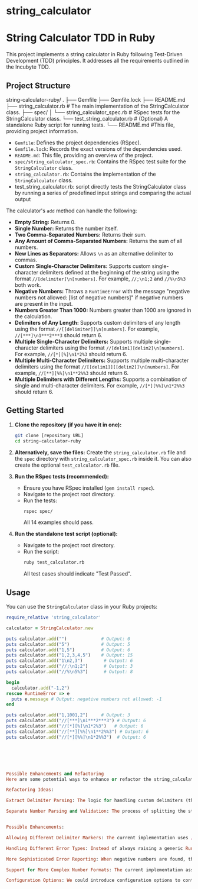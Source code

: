 # string_calculator

# String Calculator TDD  in Ruby

This project implements a string calculator in Ruby following Test-Driven Development (TDD) principles. It addresses all the requirements outlined in the Incubyte TDD.

## Project Structure



string-calculator-ruby/
.
├── Gemfile
├── Gemfile.lock
├── README.md
├── string_calculator.rb              # The main implementation of the StringCalculator class.
├── spec/
│   └── string_calculator_spec.rb     # RSpec tests for the StringCalculator class.
└── test_string_calculator.rb        # (Optional) A standalone Ruby script for running tests.
└── README.md                         #This file, providing project information.

* `Gemfile`: Defines the project dependencies (RSpec).
* `Gemfile.lock`: Records the exact versions of the dependencies used.
* `README.md`: This file, providing an overview of the project.
* `spec/string_calculator_spec.rb`: Contains the RSpec test suite for the `StringCalculator` class.
* `string_calculator.rb`: Contains the implementation of the `StringCalculator` class.
* test_string_calculator.rb: script directly tests the StringCalculator class by running a series of predefined input strings and comparing the actual output 

The calculator's `add` method can handle the following:

* **Empty String:** Returns 0.
* **Single Number:** Returns the number itself.
* **Two Comma-Separated Numbers:** Returns their sum.
* **Any Amount of Comma-Separated Numbers:** Returns the sum of all numbers.
* **New Lines as Separators:** Allows `\n` as an alternative delimiter to commas.
* **Custom Single-Character Delimiters:** Supports custom single-character delimiters defined at the beginning of the string using the format `//[delimiter]\n[numbers]`. For example, `//;\n1;2` and `//%\n5%3` both work.
* **Negative Numbers:** Throws a `RuntimeError` with the message "negative numbers not allowed: \[list of negative numbers]" if negative numbers are present in the input.
* **Numbers Greater Than 1000:** Numbers greater than 1000 are ignored in the calculation.
* **Delimiters of Any Length:** Supports custom delimiters of any length using the format `//[[delimiter]]\n[numbers]`. For example, `//[***]\n1***2***3` should return 6.
* **Multiple Single-Character Delimiters:** Supports multiple single-character delimiters using the format `//[delim1][delim2]\n[numbers]`. For example, `//[*][%]\n1*2%3` should return 6.
* **Multiple Multi-Character Delimiters:** Supports multiple multi-character delimiters using the format `//[[delim1]][[delim2]]\n[numbers]`. For example, `//[**][%%]\n1**2%%3` should return 6.
* **Multiple Delimiters with Different Lengths:** Supports a combination of single and multi-character delimiters. For example, `//[*][%%]\n1*2%%3` should return 6.

## Getting Started

1.  **Clone the repository (if you have it in one):**
    ```bash
    git clone [repository URL]
    cd string-calculator-ruby
    ```

2.  **Alternatively, save the files:**
    Create the `string_calculator.rb` file and the `spec` directory with `string_calculator_spec.rb` inside it. You can also create the optional `test_calculator.rb` file.

3.  **Run the RSpec tests (recommended):**
    * Ensure you have RSpec installed (`gem install rspec`).
    * Navigate to the project root directory.
    * Run the tests:
        ```bash
        rspec spec/
        ```
        All 14 examples should pass.

4.  **Run the standalone test script (optional):**
    * Navigate to the project root directory.
    * Run the script:
        ```bash
        ruby test_calculator.rb
        ```
        All test cases should indicate "Test Passed".

## Usage

You can use the `StringCalculator` class in your Ruby projects:

```ruby
require_relative 'string_calculator'

calculator = StringCalculator.new

puts calculator.add("")             # Output: 0
puts calculator.add("5")            # Output: 5
puts calculator.add("1,5")          # Output: 6
puts calculator.add("1,2,3,4,5")    # Output: 15
puts calculator.add("1\n2,3")        # Output: 6
puts calculator.add("//;\n1;2")      # Output: 3
puts calculator.add("//%\n5%3")      # Output: 8

begin
  calculator.add("-1,2")
rescue RuntimeError => e
  puts e.message # Output: negative numbers not allowed: -1
end

puts calculator.add("1,1001,2")     # Output: 3
puts calculator.add("//[***]\n1***2***3") # Output: 6
puts calculator.add("//[*][%]\n1*2%3")   # Output: 6
puts calculator.add("//[**][%%]\n1**2%%3") # Output: 6
puts calculator.add("//[*][%%]\n1*2%%3")  # Output: 6






Possible Enhancements and Refactoring
Here are some potential ways to enhance or refactor the string_calculator.rb code:

Refactoring Ideas:

Extract Delimiter Parsing: The logic for handling custom delimiters (the if numbers.start_with?("//") block) could be extracted into a private helper method to improve the readability and maintainability of the add method. This has already been explored in the code and is a recommended refactoring.

Separate Number Parsing and Validation: The process of splitting the string into numbers, converting them to integers, and filtering those greater than 1000 could be moved into its own private method. This further separates concerns within the class.


Possible Enhancements:

Allowing Different Delimiter Markers: The current implementation uses // to indicate a custom delimiter. We could potentially allow other markers or more complex delimiter specifications.

Handling Different Error Types: Instead of always raising a generic RuntimeError for negative numbers, we could create a custom exception class specifically for this scenario.

More Sophisticated Error Reporting: When negative numbers are found, the error message could include the indices or positions of the negative numbers in the input string.

Support for More Complex Number Formats: The current implementation assumes simple integer numbers. We could potentially extend it to handle floating-point numbers or other formats.

Configuration Options: We could introduce configuration options to control whether negative numbers should throw errors or be ignored, or to specify default delimiters.